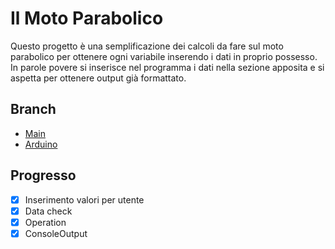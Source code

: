 # **Il Moto Parabolico**
Questo progetto è una semplificazione dei calcoli da fare sul moto parabolico per ottenere ogni variabile inserendo i dati in proprio possesso.
In parole povere si inserisce nel programma i dati nella sezione apposita e si aspetta per ottenere output già formattato.

## Branch
* [Main](https://github.com/JustPlay-Code/Moto-parabolico)
* [Arduino](https://github.com/JustPlay-Code/Moto-parabolico/tree/Arduino)

##  Progresso
- [X] Inserimento valori per utente
- [X] Data check
- [X] Operation
- [X] ConsoleOutput
